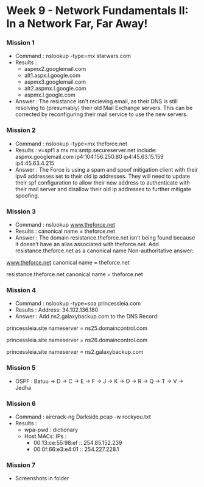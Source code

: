 # Week 9 - Network Fundamentals II: In a Network Far, Far Away! 


### Mission 1
- Command : nslookup -type=mx starwars.com
- Results :
  - aspmx2.googlemail.com
  - alt1.aspx.l.google.com
  - aspmx3.googlemail.com
  - alt2.aspmx.l.google.com
  - aspmx.l.google.com 
- Answer : The resistance isn't recieving email, as their DNS is still resolving to (presumably) their old Mail Exchange servers.  This can be corrected by reconfiguring their mail service to use the new servers.
          
### Mission 2
- Command : nslookup -type=mx theforce.net
- Results : v=spf1 a mx mx:smtp.secureserver.net include: aspmx.googlemail.com ip4:104.156.250.80 ip4:45.63.15.159 ip4:45.63.4.215
- Answer : The Force is using a spam and spoof mitigation client with their ipv4 addresses set to their old ip addresses.  They will need to update their spf configuration to allow their new address to authenticate with their mail server and disallow their old ip addresses to further mitigate spoofing.

### Mission 3
- Command : nslookup www.theforce.net 
- Results : canonical name = theforce.net  
- Answer : The domain resistance.theforce.net isn’t being found because it doesn’t have an alias associated with theforce.net.
  Add resistance.theforce.net as a canonical name
  Non-authoritative answer:

www.theforce.net	   canonical name = theforce.net

resistance.theforce.net   canonical name = theforce.net 

### Mission 4
- Command : nslookup -type=soa princessleia.com 
- Results : Address: 34.102.136.180 
- Answer  : 	Add ns2.galaxybackup.com to the DNS Record:

princessleia.site	nameserver = ns25.domaincontrol.com

princessleia.site	nameserver = ns26.domaincontrol.com

princessleia.site	nameserver = ns2.galaxybackup.com


### Mission 5
- OSPF : Batuu -> D -> C -> E -> F -> J -> K -> O -> R -> Q -> T -> V -> Jedha

### Mission 6
- Command : aircrack-ng Darkside.pcap -w rockyou.txt 
- Results : 
    - wpa-pwd : dictionary
    - Host MACs::IPs :
        - 00:13:ce:55:98:ef :: 254.85.152.239
        - 00:0f:66:e3:e4:01 :: 254.227.228.1

### Mission 7
- Screenshots in folder
